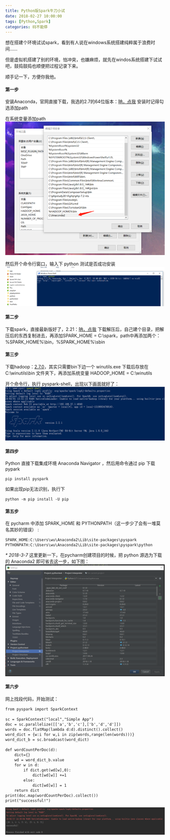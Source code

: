 ```yaml
---
title: Python版Spark牛刀小试
date: 2018-02-27 10:00:00
tags: [Python,Spark]
categories: 码不能停
---
```


想在搭建个环境试试spark，看到有人说在windows系统搭建纯粹属于浪费时间……

但是虚拟机搭建了别的环境，怕冲突，也嫌麻烦，就先在windos系统搭建下试试吧，鼓捣鼓捣也顺便把过程记录下来。

顺手记一下，方便你我他。

<!--more-->
#### 第一步
安装Anaconda，官网直接下载，我选的2.7的64位版本：[呐，点我](https://repo.continuum.io/archive/Anaconda2-5.1.0-Windows-x86_64.exe)
安装时记得勾选添加path

在系统变量添加path
![添加path](Python版Spark牛刀小试/系统变量.png)

然后开个命令行窗口，输入下 python 测试是否成功安装
![运行测试](Python版Spark牛刀小试/运行测试.png)

#### 第二步
下载spark，直接最新版好了，2.21：[呐，点我](https://www.apache.org/dyn/closer.lua/spark/spark-2.2.1/spark-2.2.1-bin-hadoop2.7.tgz)
下载解压后，自己建个目录，把解压后的东西复制进去，再添加SPARK_HOME = C:\spark，path中再添加两个：%SPARK_HOME%\bin，%SPARK_HOME%\sbin

#### 第三步
下载hadoop：[2.7.0](https://github.com/steveloughran/winutils)，其实只需要bin下边一个 winutils.exe
下载后存放在 C:\winutils\bin 文件夹下，再添加系统变量 HADOOP_HOME = C:\winutils

开个命令行，执行 pyspark-shell，出现以下画面就好了：
![运行测试](Python版Spark牛刀小试/spark.png)

#### 第四步
Python 直接下载集成环境 Anaconda Navigator ，然后用命令通过 pip 下载 pypark

```shell
pip install pyspark
```
如果出现pip无法识别，执行下 
```
python -m pip install -U pip
```

#### 第五步
在 pycharm 中添加 SPARK_HOME 和 PYTHONPATH（这一步少了会有一堆莫名其妙的错误） :
```
SPARK_HOME:C:\Users\wu\Anaconda2\Lib\site-packages\pyspark
PYTHONPATH:C:\Users\wu\Anaconda2\Lib\site-packages\pyspark\python
```
_* 2018-3-7_
这里更新一下，在pycharm创建项目的时候，把 python 源选为下载的 Anaconda2 即可省去这一步，如下图：
![配置](Python版Spark牛刀小试/python配置.png)

#### 第六步
网上找段代码，开始测试：
```
from pyspark import SparkContext

sc = SparkContext("local","Simple App")
doc = sc.parallelize([['a','b','c'],['b','d','d']])
words = doc.flatMap(lambda d:d).distinct().collect()
word_dict = {w:i for w,i in zip(words,range(len(words)))}
word_dict_b = sc.broadcast(word_dict)

def wordCountPerDoc(d):
    dict={}
    wd = word_dict_b.value
    for w in d:
        if dict.get(wd[w],0):
            dict[wd[w]] +=1
        else:
            dict[wd[w]] = 1
    return dict
print(doc.map(wordCountPerDoc).collect())
print("successful!")
```

![运行结果](Python版Spark牛刀小试/运行结果.png)
